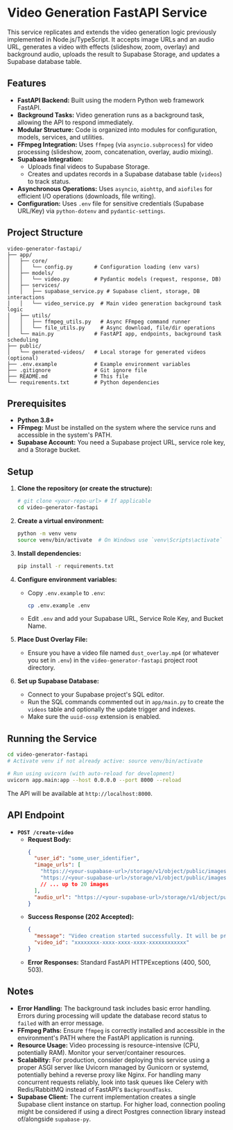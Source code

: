 # Video Generation FastAPI Service

This service replicates and extends the video generation logic previously implemented in Node.js/TypeScript.
It accepts image URLs and an audio URL, generates a video with effects (slideshow, zoom, overlay) and background audio, uploads the result to Supabase Storage, and updates a Supabase database table.

## Features

*   **FastAPI Backend:** Built using the modern Python web framework FastAPI.
*   **Background Tasks:** Video generation runs as a background task, allowing the API to respond immediately.
*   **Modular Structure:** Code is organized into modules for configuration, models, services, and utilities.
*   **FFmpeg Integration:** Uses `ffmpeg` (via `asyncio.subprocess`) for video processing (slideshow, zoom, concatenation, overlay, audio mixing).
*   **Supabase Integration:**
    *   Uploads final videos to Supabase Storage.
    *   Creates and updates records in a Supabase database table (`videos`) to track status.
*   **Asynchronous Operations:** Uses `asyncio`, `aiohttp`, and `aiofiles` for efficient I/O operations (downloads, file writing).
*   **Configuration:** Uses `.env` file for sensitive credentials (Supabase URL/Key) via `python-dotenv` and `pydantic-settings`.

## Project Structure

```
video-generator-fastapi/
├── app/
│   ├── core/
│   │   └── config.py       # Configuration loading (env vars)
│   ├── models/
│   │   └── video.py        # Pydantic models (request, response, DB)
│   ├── services/
│   │   ├── supabase_service.py # Supabase client, storage, DB interactions
│   │   └── video_service.py  # Main video generation background task logic
│   ├── utils/
│   │   ├── ffmpeg_utils.py   # Async FFmpeg command runner
│   │   └── file_utils.py     # Async download, file/dir operations
│   └── main.py             # FastAPI app, endpoints, background task scheduling
├── public/
│   └── generated-videos/   # Local storage for generated videos (optional)
├── .env.example            # Example environment variables
├── .gitignore              # Git ignore file
├── README.md               # This file
└── requirements.txt        # Python dependencies
```

## Prerequisites

*   **Python 3.8+**
*   **FFmpeg:** Must be installed on the system where the service runs and accessible in the system's PATH.
*   **Supabase Account:** You need a Supabase project URL, service role key, and a Storage bucket.

## Setup

1.  **Clone the repository (or create the structure):**
    ```bash
    # git clone <your-repo-url> # If applicable
    cd video-generator-fastapi
    ```

2.  **Create a virtual environment:**
    ```bash
    python -m venv venv
    source venv/bin/activate  # On Windows use `venv\Scripts\activate`
    ```

3.  **Install dependencies:**
    ```bash
    pip install -r requirements.txt
    ```

4.  **Configure environment variables:**
    *   Copy `.env.example` to `.env`:
        ```bash
        cp .env.example .env
        ```
    *   Edit `.env` and add your Supabase URL, Service Role Key, and Bucket Name.

5.  **Place Dust Overlay File:**
    *   Ensure you have a video file named `dust_overlay.mp4` (or whatever you set in `.env`) in the `video-generator-fastapi` project root directory.

6.  **Set up Supabase Database:**
    *   Connect to your Supabase project's SQL editor.
    *   Run the SQL commands commented out in `app/main.py` to create the `videos` table and optionally the update trigger and indexes.
    *   Make sure the `uuid-ossp` extension is enabled.

## Running the Service

```bash
cd video-generator-fastapi 
# Activate venv if not already active: source venv/bin/activate 

# Run using uvicorn (with auto-reload for development)
uvicorn app.main:app --host 0.0.0.0 --port 8000 --reload
```

The API will be available at `http://localhost:8000`.

## API Endpoint

*   **`POST /create-video`**
    *   **Request Body:**
        ```json
        {
          "user_id": "some_user_identifier",
          "image_urls": [
            "https://<your-supabase-url>/storage/v1/object/public/images/image1.jpg",
            "https://<your-supabase-url>/storage/v1/object/public/images/image2.png"
            // ... up to 20 images
          ],
          "audio_url": "https://<your-supabase-url>/storage/v1/object/public/audio/background.mp3"
        }
        ```
    *   **Success Response (202 Accepted):**
        ```json
        {
          "message": "Video creation started successfully. It will be processed in the background.",
          "video_id": "xxxxxxxx-xxxx-xxxx-xxxx-xxxxxxxxxxxx" 
        }
        ```
    *   **Error Responses:** Standard FastAPI HTTPExceptions (400, 500, 503).

## Notes

*   **Error Handling:** The background task includes basic error handling. Errors during processing will update the database record status to `failed` with an error message.
*   **FFmpeg Paths:** Ensure `ffmpeg` is correctly installed and accessible in the environment's PATH where the FastAPI application is running.
*   **Resource Usage:** Video processing is resource-intensive (CPU, potentially RAM). Monitor your server/container resources.
*   **Scalability:** For production, consider deploying this service using a proper ASGI server like Uvicorn managed by Gunicorn or systemd, potentially behind a reverse proxy like Nginx. For handling many concurrent requests reliably, look into task queues like Celery with Redis/RabbitMQ instead of FastAPI's `BackgroundTasks`.
*   **Supabase Client:** The current implementation creates a single Supabase client instance on startup. For higher load, connection pooling might be considered if using a direct Postgres connection library instead of/alongside `supabase-py`. 